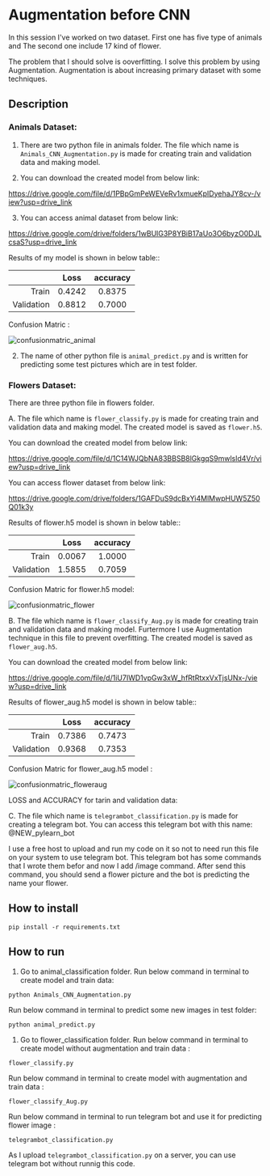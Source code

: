 # Augmentation before CNN 

In this session I've worked on two dataset.
First one has five type of animals and The second one include 17 kind of flower.

The problem that I should solve is ooverfitting. I solve this problem by using Augmentation.
Augmentation is about increasing primary dataset with some techniques.

## Description

### Animals Dataset:

1. There are two python file in animals folder. The file which name is `Animals_CNN_Augmentation.py` is made for creating train and validation data and making model.

2. You can download the created model from below link:

 https://drive.google.com/file/d/1PBpGmPeWEVeRv1xmueKpIDyehaJY8cv-/view?usp=drive_link
 
3. You can access animal dataset from below link:

https://drive.google.com/drive/folders/1wBUlG3P8YBiB17aUo3O6byzO0DJLcsaS?usp=drive_link

Results of my model is shown in below table::
 
 |           |       Loss     |        accuracy     |
 |---------: | :----------------: |:----------------: |
 |    Train            |       0.4242            |        0.8375          |
 |    Validation            |        0.8812          |        0.7000           |

Confusion Matric :

![confusionmatric_animal](https://github.com/javadnematollahi/python-assignment/assets/86910174/7bfe6428-c078-4935-8c06-b316a92a101c)


2. The name of other python file is `animal_predict.py` and is written for predicting some test pictures which are in test folder.

### Flowers Dataset:

   There are three python file in flowers folder. 

A.   The file which name is `flower_classify.py` is made for creating train and validation data and making model. The created model is saved as `flower.h5`. 

 You can download the created model from below link:

 https://drive.google.com/file/d/1C14WJQbNA83BBSB8lGkgqS9mwlsld4Vr/view?usp=drive_link

You can access flower dataset from below link:

https://drive.google.com/drive/folders/1GAFDuS9dcBxYi4MlMwpHUW5Z50Q01k3y

Results of flower.h5 model is shown in below table::
 
 |               |       Loss     |      accuracy    |
 |-------------: | :------------: |:----------------:|
 |    Train      |       0.0067   |       1.0000    |
 |    Validation |       1.5855  |        0.7059    |  

Confusion Matric for flower.h5 model:

![confusionmatric_flower](https://github.com/javadnematollahi/python-assignment/assets/86910174/18952edb-256d-4012-aefe-169403df172a)


B.   The file which name is `flower_classify_Aug.py` is made for creating train and validation data and making model. Furtermore I use Augmentation technique in this file to prevent overfitting. The created model is saved as `flower_aug.h5`. 

 You can download the created model from below link:

 https://drive.google.com/file/d/1iU7IWD1vpGw3xW_hfRtRtxxVxTjsUNx-/view?usp=drive_link

Results of flower_aug.h5 model is shown in below table::
 
 |               |       Loss     |      accuracy    |
 |-------------: | :------------: |:----------------:|
 |    Train      |       0.7386   |        0.7473    |
 |    Validation |        0.9368  |        0.7353    |  

Confusion Matric for flower_aug.h5 model :

![confusionmatric_floweraug](https://github.com/javadnematollahi/python-assignment/assets/86910174/408cf54f-3509-43ce-8fe2-f5ab0a542e6f)

LOSS and ACCURACY for tarin and validation data:



C.   The file which name is `telegrambot_classification.py` is made for creating a telegram bot. You can access this telegram bot with this name:
   @NEW_pylearn_bot

   I use a free host to upload and run my code on it so not to need run this file on your system to use telegram bot.
   This telegram bot has some commands that I wrote them befor and now I add /image command. After send this command, you should send a flower picture and the bot is predicting the name your flower.

## How to install

```
pip install -r requirements.txt
```

##  How to run

1. Go to animal_classification folder.
Run below command in terminal to create model and train data:

```
python Animals_CNN_Augmentation.py
```

Run below command in terminal to predict some new images in test folder:

```
python animal_predict.py
```

1. Go to flower_classification folder.
Run below command in terminal to create model without augmentation and train data :

```
flower_classify.py
```

Run below command in terminal to create model with augmentation and train data :

```
flower_classify_Aug.py
```

Run below command in terminal to run telegram bot and use it for predicting flower image :

```
telegrambot_classification.py
```

As I upload `telegrambot_classification.py` on a server, you can use telegram bot without runnig this code.

